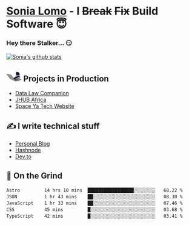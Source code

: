 # [Sonia Lomo](https://sonylomo.github.io/) - I ~~Break~~ ~~Fix~~ Build Software 😇
### Hey there Stalker... 😏 

<a href="https://github.com/sonylomo/github-readme-stats">
  <img align="center" src="https://media.giphy.com/media/lU05nFSW6Y2A/giphy.gif" alt="Sonia's github stats" />
</a>

## <img src="assets/devcat.gif" width="40"> Projects in Production
- [Data Law Companion](https://datalawcompanion.org/)
- [JHUB Africa](https://jhubafrica.com/)
- [Space Ya Tech Website](https://www.spaceyatech.com/)

## ✍️ I write technical stuff
- [Personal Blog](https://sonylomo-github-io.vercel.app/blog)
- [Hashnode](https://sonylomo.hashnode.dev/)
- [Dev.to](https://dev.to/sonylomo)

## 🤡 On the Grind
<!--START_SECTION:waka-->

```txt
Astro         14 hrs 10 mins  █████████████████░░░░░░░░   68.22 %
JSON          1 hr 43 mins    ██░░░░░░░░░░░░░░░░░░░░░░░   08.30 %
JavaScript    1 hr 33 mins    ██░░░░░░░░░░░░░░░░░░░░░░░   07.46 %
CSS           45 mins         █░░░░░░░░░░░░░░░░░░░░░░░░   03.68 %
TypeScript    42 mins         █░░░░░░░░░░░░░░░░░░░░░░░░   03.41 %
```

<!--END_SECTION:waka-->

